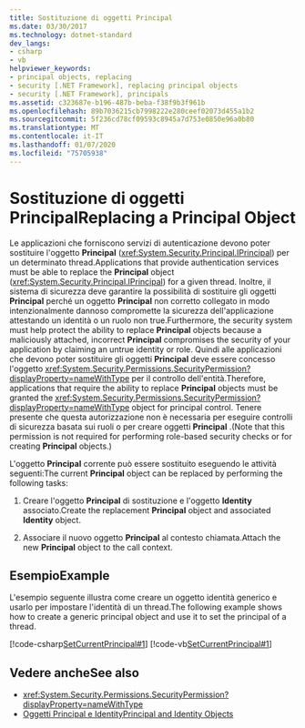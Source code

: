 ```yaml
---
title: Sostituzione di oggetti Principal
ms.date: 03/30/2017
ms.technology: dotnet-standard
dev_langs:
- csharp
- vb
helpviewer_keywords:
- principal objects, replacing
- security [.NET Framework], replacing principal objects
- security [.NET Framework], principals
ms.assetid: c323687e-b196-487b-beba-f38f9b3f961b
ms.openlocfilehash: 89b7036215cb7998222e280ceef02073d455a1b2
ms.sourcegitcommit: 5f236cd78cf09593c8945a7d753e0850e96a0b80
ms.translationtype: MT
ms.contentlocale: it-IT
ms.lasthandoff: 01/07/2020
ms.locfileid: "75705938"
---
```

# <a name="replacing-a-principal-object"></a><span data-ttu-id="2e7c8-102">Sostituzione di oggetti Principal</span><span class="sxs-lookup"><span data-stu-id="2e7c8-102">Replacing a Principal Object</span></span>
<span data-ttu-id="2e7c8-103">Le applicazioni che forniscono servizi di autenticazione devono poter sostituire l'oggetto **Principal** (<xref:System.Security.Principal.IPrincipal>) per un determinato thread.</span><span class="sxs-lookup"><span data-stu-id="2e7c8-103">Applications that provide authentication services must be able to replace the **Principal** object (<xref:System.Security.Principal.IPrincipal>) for a given thread.</span></span> <span data-ttu-id="2e7c8-104">Inoltre, il sistema di sicurezza deve garantire la possibilità di sostituire gli oggetti **Principal** perché un oggetto **Principal** non corretto collegato in modo intenzionalmente dannoso compromette la sicurezza dell'applicazione attestando un identità o un ruolo non true.</span><span class="sxs-lookup"><span data-stu-id="2e7c8-104">Furthermore, the security system must help protect the ability to replace **Principal** objects because a maliciously attached, incorrect **Principal** compromises the security of your application by claiming an untrue identity or role.</span></span> <span data-ttu-id="2e7c8-105">Quindi alle applicazioni che devono poter sostituire gli oggetti **Principal** deve essere concesso l'oggetto <xref:System.Security.Permissions.SecurityPermission?displayProperty=nameWithType> per il controllo dell'entità.</span><span class="sxs-lookup"><span data-stu-id="2e7c8-105">Therefore, applications that require the ability to replace **Principal** objects must be granted the <xref:System.Security.Permissions.SecurityPermission?displayProperty=nameWithType> object for principal control.</span></span> <span data-ttu-id="2e7c8-106">Tenere presente che questa autorizzazione non è necessaria per eseguire controlli di sicurezza basata sui ruoli o per creare oggetti **Principal** .</span><span class="sxs-lookup"><span data-stu-id="2e7c8-106">(Note that this permission is not required for performing role-based security checks or for creating **Principal** objects.)</span></span>  
  
 <span data-ttu-id="2e7c8-107">L'oggetto **Principal** corrente può essere sostituito eseguendo le attività seguenti:</span><span class="sxs-lookup"><span data-stu-id="2e7c8-107">The current **Principal** object can be replaced by performing the following tasks:</span></span>  
  
1. <span data-ttu-id="2e7c8-108">Creare l'oggetto **Principal** di sostituzione e l'oggetto **Identity** associato.</span><span class="sxs-lookup"><span data-stu-id="2e7c8-108">Create the replacement **Principal** object and associated **Identity** object.</span></span>  
  
2. <span data-ttu-id="2e7c8-109">Associare il nuovo oggetto **Principal** al contesto chiamata.</span><span class="sxs-lookup"><span data-stu-id="2e7c8-109">Attach the new **Principal** object to the call context.</span></span>  
  
## <a name="example"></a><span data-ttu-id="2e7c8-110">Esempio</span><span class="sxs-lookup"><span data-stu-id="2e7c8-110">Example</span></span>  
 <span data-ttu-id="2e7c8-111">L'esempio seguente illustra come creare un oggetto identità generico e usarlo per impostare l'identità di un thread.</span><span class="sxs-lookup"><span data-stu-id="2e7c8-111">The following example shows how to create a generic principal object and use it to set the principal of a thread.</span></span>  
  
 [!code-csharp[SetCurrentPrincipal#1](../../../samples/snippets/csharp/VS_Snippets_CLR/SetCurrentPrincipal/CS/program.cs#1)]
 [!code-vb[SetCurrentPrincipal#1](../../../samples/snippets/visualbasic/VS_Snippets_CLR/SetCurrentPrincipal/VB/program.vb#1)]  
  
## <a name="see-also"></a><span data-ttu-id="2e7c8-112">Vedere anche</span><span class="sxs-lookup"><span data-stu-id="2e7c8-112">See also</span></span>

- <xref:System.Security.Permissions.SecurityPermission?displayProperty=nameWithType>
- [<span data-ttu-id="2e7c8-113">Oggetti Principal e Identity</span><span class="sxs-lookup"><span data-stu-id="2e7c8-113">Principal and Identity Objects</span></span>](../../../docs/standard/security/principal-and-identity-objects.md)
